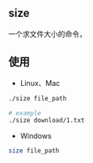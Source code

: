 ## size

一个求文件大小的命令，



## 使用

+ Linux、Mac

```sh
./size file_path

# example
./size download/1.txt
```

+ Windows

```sh
size file_path
```

